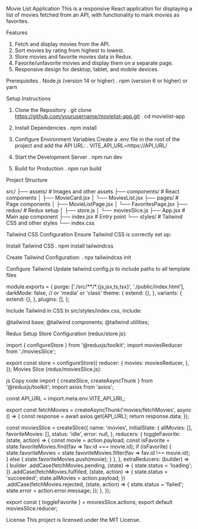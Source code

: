 Movie List Application
This is a responsive React application for displaying a list of movies fetched from an API, with functionality to mark movies as favorites.

Features
1. Fetch and display movies from the API.
2. Sort movies by rating from highest to lowest.
3. Store movies and favorite movies data in Redux.
4. Favorite/unfavorite movies and display them on a separate page.
5. Responsive design for desktop, tablet, and mobile devices.
   
Prerequisites
. Node.js (version 14 or higher)
. npm (version 6 or higher) or yarn

Setup Instructions
1. Clone the Repository
. git clone https://github.com/yourusername/movielist-app.git
. cd movielist-app

3. Install Dependencies
. npm install

3. Configure Environment Variables
Create a .env file in the root of the project and add the API URL:
. VITE_API_URL=https://API_URL/

5. Start the Development Server
. npm run dev

5. Build for Production
. npm run build

Project Structure

src/
├── assets/             # Images and other assets
├── components/         # React components
│   ├── MovieCard.jsx
│   └── MoviesList.jsx
├── pages/              # Page components
│   ├── MovieListPage.jsx
│   └── FavoritesPage.jsx
├── redux/              # Redux setup
│   ├── store.js
│   └── moviesSlice.js
├── App.jsx             # Main app component
├── index.jsx           # Entry point
└── styles/             # Tailwind CSS and other styles
    └── index.css
    
Tailwind CSS Configuration
Ensure Tailwind CSS is correctly set up:

Install Tailwind CSS
. npm install tailwindcss

Create Tailwind Configuration:
. npx tailwindcss init

Configure Tailwind
Update tailwind.config.js to include paths to all template files

module.exports = {
  purge: ['./src/**/*.{js,jsx,ts,tsx}', './public/index.html'],
  darkMode: false, // or 'media' or 'class'
  theme: {
    extend: {},
  },
  variants: {
    extend: {},
  },
  plugins: [],
};


Include Tailwind in CSS
In src/styles/index.css, include:

@tailwind base;
@tailwind components;
@tailwind utilities;


Redux Setup
Store Configuration (redux/store.js):

import { configureStore } from '@reduxjs/toolkit';
import moviesReducer from './moviesSlice';

export const store = configureStore({
  reducer: {
    movies: moviesReducer,
  },
});
Movies Slice (redux/moviesSlice.js):

js
Copy code
import { createSlice, createAsyncThunk } from '@reduxjs/toolkit';
import axios from 'axios';

const API_URL = import.meta.env.VITE_API_URL;

export const fetchMovies = createAsyncThunk('movies/fetchMovies', async () => {
  const response = await axios.get(API_URL);
  return response.data;
});

const moviesSlice = createSlice({
  name: 'movies',
  initialState: {
    allMovies: [],
    favoriteMovies: [],
    status: 'idle',
    error: null,
  },
  reducers: {
    toggleFavorite: (state, action) => {
      const movie = action.payload;
      const isFavorite = state.favoriteMovies.find(fav => fav.id === movie.id);
      if (isFavorite) {
        state.favoriteMovies = state.favoriteMovies.filter(fav => fav.id !== movie.id);
      } else {
        state.favoriteMovies.push(movie);
      }
    },
  },
  extraReducers: (builder) => {
    builder
      .addCase(fetchMovies.pending, (state) => {
        state.status = 'loading';
      })
      .addCase(fetchMovies.fulfilled, (state, action) => {
        state.status = 'succeeded';
        state.allMovies = action.payload;
      })
      .addCase(fetchMovies.rejected, (state, action) => {
        state.status = 'failed';
        state.error = action.error.message;
      });
  },
});

export const { toggleFavorite } = moviesSlice.actions;
export default moviesSlice.reducer;

License
This project is licensed under the MIT License.
